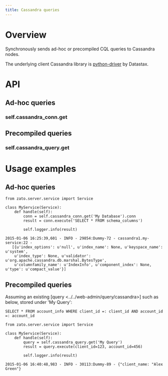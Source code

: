 ```yaml
---
title: Cassandra queries
---
```


Overview
========

Synchronously sends ad-hoc or precompiled CQL queries to Cassandra nodes.

The underlying client Cassandra library is [python-driver](https://github.com/datastax/python-driver) by Datastax.

API
===

Ad-hoc queries
--------------

### self.cassandra_conn.get

Precompiled queries
-------------------

### self.cassandra_query.get

Usage examples
==============

Ad-hoc queries
--------------

``` {.python}
from zato.server.service import Service

class MyService(Service):
    def handle(self):
        conn = self.cassandra_conn.get('My Database').conn
        result = conn.execute('SELECT * FROM schema_columns')

        self.logger.info(result)
```

``` {.python}
2015-01-06 16:25:39,601 - INFO - 29854:Dummy-72 - cassandra1.my-service:22 -
   [{u'index_options': u'null', u'index_name': None, u'keyspace_name': u'system',
    u'index_type': None, u'validator': u'org.apache.cassandra.db.marshal.BytesType',
    u'columnfamily_name': u'IndexInfo', u'component_index': None, u'type': u'compact_value'}]
```

Precompiled queries
-------------------

Assuming an existing [query \<../../web-admin/query/cassandra\>] such as below, stored under \'My Query\':

``` {.python}
SELECT * FROM account_info WHERE client_id =: client_id AND account_id =: account_id
```

``` {.python}
from zato.server.service import Service

class MyService(Service):
    def handle(self):
        query = self.cassandra_query.get('My Query')
        result = query.execute(client_id=123, account_id=456)

        self.logger.info(result)
```

``` {.python}
2015-01-06 16:40:48,983 - INFO - 30113:Dummy-89 - {"client_name: "Alex Green"}
```
